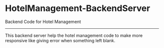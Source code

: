 # HotelManagement-BackendServer 
Backend Code for Hotel Management 
__________________________________________________________________________________________________________________________
This backend server help the hotel management code to make more responsive like giving error when something left blank. 
